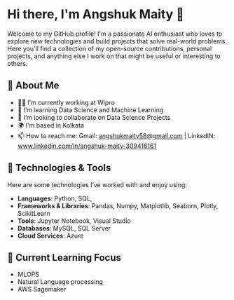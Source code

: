 # Hi there, I'm Angshuk Maity 👋

Welcome to my GitHub profile! I'm a passionate AI enthusiast who loves to explore new technologies and build projects that solve real-world problems. Here you'll find a collection of my open-source contributions, personal projects, and anything else I work on that might be useful or interesting to others.

## 🚀 About Me

- 👨‍💻 I’m currently working at Wipro
- 🌱 I’m learning Data Science and Machine Learning
- 🔭 I’m looking to collaborate on Data Science Projects
- 🌍 I'm based in Kolkata
- 📫 How to reach me: Gmail: angshukmaity58@gmail.com | LinkedIN: www.linkedin.com/in/angshuk-maity-309416161


## 🔧 Technologies & Tools

Here are some technologies I’ve worked with and enjoy using:

- **Languages**: Python, SQL, 
- **Frameworks & Libraries**: Pandas, Numpy, Matplotlib, Seaborn, Plotly, ScikitLearn
- **Tools**: Jupyter Notebook, Visual Studio
- **Databases**: MySQL, SQL Server
- **Cloud Services**: Azure

## 🌱 Current Learning Focus

- MLOPS  
- Natural Language processing 
- AWS Sagemaker 
